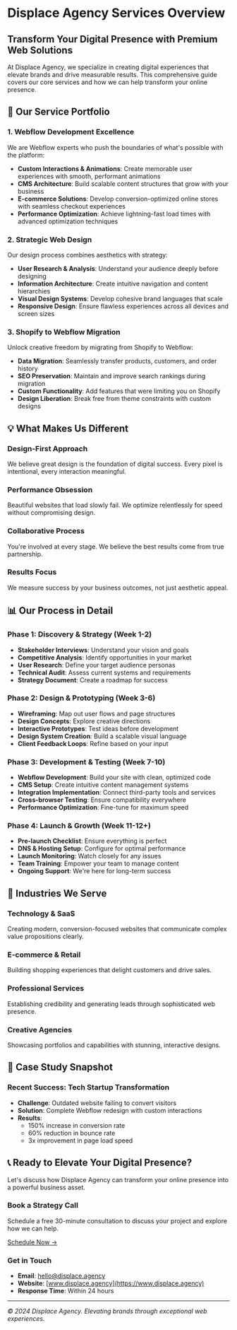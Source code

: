# Displace Agency Services Overview

## Transform Your Digital Presence with Premium Web Solutions

At Displace Agency, we specialize in creating digital experiences that elevate brands and drive measurable results. This comprehensive guide covers our core services and how we can help transform your online presence.

## 🚀 Our Service Portfolio

### 1. **Webflow Development Excellence**

We are Webflow experts who push the boundaries of what's possible with the platform:

- **Custom Interactions & Animations**: Create memorable user experiences with smooth, performant animations
- **CMS Architecture**: Build scalable content structures that grow with your business
- **E-commerce Solutions**: Develop conversion-optimized online stores with seamless checkout experiences
- **Performance Optimization**: Achieve lightning-fast load times with advanced optimization techniques

### 2. **Strategic Web Design**

Our design process combines aesthetics with strategy:

- **User Research & Analysis**: Understand your audience deeply before designing
- **Information Architecture**: Create intuitive navigation and content hierarchies
- **Visual Design Systems**: Develop cohesive brand languages that scale
- **Responsive Design**: Ensure flawless experiences across all devices and screen sizes

### 3. **Shopify to Webflow Migration**

Unlock creative freedom by migrating from Shopify to Webflow:

- **Data Migration**: Seamlessly transfer products, customers, and order history
- **SEO Preservation**: Maintain and improve search rankings during migration
- **Custom Functionality**: Add features that were limiting you on Shopify
- **Design Liberation**: Break free from theme constraints with custom designs

## 💡 What Makes Us Different

### **Design-First Approach**
We believe great design is the foundation of digital success. Every pixel is intentional, every interaction meaningful.

### **Performance Obsession**
Beautiful websites that load slowly fail. We optimize relentlessly for speed without compromising design.

### **Collaborative Process**
You're involved at every stage. We believe the best results come from true partnership.

### **Results Focus**
We measure success by your business outcomes, not just aesthetic appeal.

## 📊 Our Process in Detail

### Phase 1: Discovery & Strategy (Week 1-2)
- **Stakeholder Interviews**: Understand your vision and goals
- **Competitive Analysis**: Identify opportunities in your market
- **User Research**: Define your target audience personas
- **Technical Audit**: Assess current systems and requirements
- **Strategy Document**: Create a roadmap for success

### Phase 2: Design & Prototyping (Week 3-6)
- **Wireframing**: Map out user flows and page structures
- **Design Concepts**: Explore creative directions
- **Interactive Prototypes**: Test ideas before development
- **Design System Creation**: Build a scalable visual language
- **Client Feedback Loops**: Refine based on your input

### Phase 3: Development & Testing (Week 7-10)
- **Webflow Development**: Build your site with clean, optimized code
- **CMS Setup**: Create intuitive content management systems
- **Integration Implementation**: Connect third-party tools and services
- **Cross-browser Testing**: Ensure compatibility everywhere
- **Performance Optimization**: Fine-tune for maximum speed

### Phase 4: Launch & Growth (Week 11-12+)
- **Pre-launch Checklist**: Ensure everything is perfect
- **DNS & Hosting Setup**: Configure for optimal performance
- **Launch Monitoring**: Watch closely for any issues
- **Team Training**: Empower your team to manage content
- **Ongoing Support**: We're here for long-term success

## 🎯 Industries We Serve

### **Technology & SaaS**
Creating modern, conversion-focused websites that communicate complex value propositions clearly.

### **E-commerce & Retail**
Building shopping experiences that delight customers and drive sales.

### **Professional Services**
Establishing credibility and generating leads through sophisticated web presence.

### **Creative Agencies**
Showcasing portfolios and capabilities with stunning, interactive designs.

## 💼 Case Study Snapshot

### Recent Success: Tech Startup Transformation
- **Challenge**: Outdated website failing to convert visitors
- **Solution**: Complete Webflow redesign with custom interactions
- **Results**: 
  - 150% increase in conversion rate
  - 60% reduction in bounce rate
  - 3x improvement in page load speed

## 📞 Ready to Elevate Your Digital Presence?

Let's discuss how Displace Agency can transform your online presence into a powerful business asset.

### **Book a Strategy Call**
Schedule a free 30-minute consultation to discuss your project and explore how we can help.

[Schedule Now →](https://www.displace.agency/)

### **Get in Touch**
- **Email**: hello@displace.agency
- **Website**: [www.displace.agency](https://www.displace.agency)
- **Response Time**: Within 24 hours

---

*© 2024 Displace Agency. Elevating brands through exceptional web experiences.*